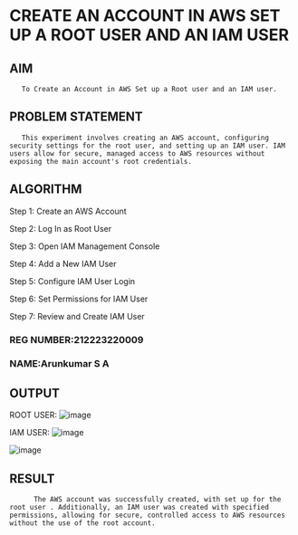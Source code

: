  # CREATE AN  ACCOUNT IN AWS SET UP A ROOT USER AND AN IAM USER 
  ## AIM
  
       To Create an Account in AWS Set up a Root user and an IAM user.
       
## PROBLEM STATEMENT

       This experiment involves creating an AWS account, configuring security settings for the root user, and setting up an IAM user. IAM users allow for secure, managed access to AWS resources without exposing the main account's root credentials.

## ALGORITHM
 Step 1:
Create an AWS Account

Step 2:
Log In as Root User

Step 3:
Open IAM Management Console

Step 4:
Add a New IAM User

Step 5:
Configure IAM User Login

Step 6:
Set Permissions for IAM User

Step 7:
Review and Create IAM User

### REG NUMBER:212223220009
### NAME:Arunkumar S A

## OUTPUT
 ROOT USER:
![image](https://github.com/user-attachments/assets/1136712e-0edf-4525-a9ae-5b9cdea80f31)
 

IAM USER:
![image](https://github.com/user-attachments/assets/0bca363c-d224-4889-acfc-d2127b452805)

![image](https://github.com/user-attachments/assets/111dec5f-6db3-4849-8189-3e13b671c3c4)


## RESULT

          The AWS account was successfully created, with set up for the root user . Additionally, an IAM user was created with specified permissions, allowing for secure, controlled access to AWS resources without the use of the root account.

  


